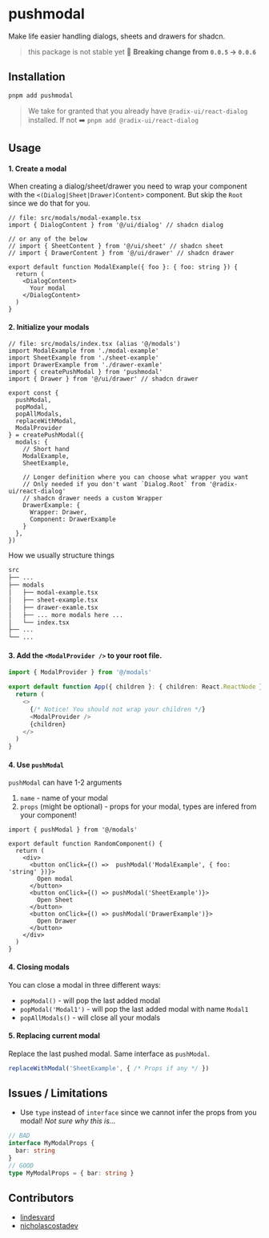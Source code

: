 # pushmodal

Make life easier handling dialogs, sheets and drawers for shadcn.

> this package is not stable yet 🫣 **Breaking change from `0.0.5` -> `0.0.6`**

## Installation 

```bash
pnpm add pushmodal
```

> We take for granted that you already have `@radix-ui/react-dialog` installed. If not ➡️ `pnpm add @radix-ui/react-dialog`

## Usage

#### 1. Create a modal

When creating a dialog/sheet/drawer you need to wrap your component with the `<(Dialog|Sheet|Drawer)Content>` component. But skip the `Root` since we do that for you.

```tsx
// file: src/modals/modal-example.tsx
import { DialogContent } from '@/ui/dialog' // shadcn dialog

// or any of the below
// import { SheetContent } from '@/ui/sheet' // shadcn sheet
// import { DrawerContent } from '@/ui/drawer' // shadcn drawer

export default function ModalExample({ foo }: { foo: string }) {
  return (
    <DialogContent>
      Your modal
    </DialogContent>
  )
}
```


####  2. Initialize your modals

```tsx
// file: src/modals/index.tsx (alias '@/modals')
import ModalExample from './modal-example'
import SheetExample from './sheet-example'
import DrawerExample from './drawer-examle'
import { createPushModal } from 'pushmodal'
import { Drawer } from '@/ui/drawer' // shadcn drawer

export const {
  pushModal,
  popModal,
  popAllModals,
  replaceWithModal,
  ModalProvider
} = createPushModal({
  modals: {
    // Short hand
    ModalExample,
    SheetExample,

    // Longer definition where you can choose what wrapper you want
    // Only needed if you don't want `Dialog.Root` from '@radix-ui/react-dialog'
    // shadcn drawer needs a custom Wrapper
    DrawerExample: {
      Wrapper: Drawer,
      Component: DrawerExample
    }
  },
})
```

How we usually structure things

```md
src
├── ...
├── modals
│   ├── modal-example.tsx
│   ├── sheet-example.tsx
│   ├── drawer-examle.tsx
│   ├── ... more modals here ...
│   └── index.tsx
├── ...
└── ...
```

#### 3. Add the `<ModalProvider />` to your root file.

```ts
import { ModalProvider } from '@/modals' 

export default function App({ children }: { children: React.ReactNode }) {
  return (
    <>
      {/* Notice! You should not wrap your children */}
      <ModalProvider />
      {children}
    </>
  )
}
```

#### 4. Use `pushModal`

`pushModal` can have 1-2 arguments

1. `name` - name of your modal 
2. `props` (might be optional) - props for your modal, types are infered from your component!

```tsx
import { pushModal } from '@/modals' 

export default function RandomComponent() {
  return (
    <div>
      <button onClick={() =>  pushModal('ModalExample', { foo: 'string' })}>
        Open modal
      </button>
      <button onClick={() => pushModal('SheetExample')}>
        Open Sheet
      </button>
      <button onClick={() => pushModal('DrawerExample')}>
        Open Drawer
      </button>
    </div>
  )
}
```

#### 4. Closing modals

You can close a modal in three different ways:

- `popModal()` - will pop the last added modal
- `popModal('Modal1')` - will pop the last added modal with name `Modal1`
- `popAllModals()` - will close all your modals

#### 5. Replacing current modal

Replace the last pushed modal. Same interface as `pushModal`.

```ts
replaceWithModal('SheetExample', { /* Props if any */ })
```

## Issues / Limitations

- Use `type` instead of `interface` since we cannot infer the props from you modal! *Not sure why this is...*

```ts
// BAD
interface MyModalProps {
  bar: string
}
// GOOD
type MyModalProps = { bar: string }
```

## Contributors

- [lindesvard](https://github.com/lindesvard)
- [nicholascostadev](https://github.com/nicholascostadev)
